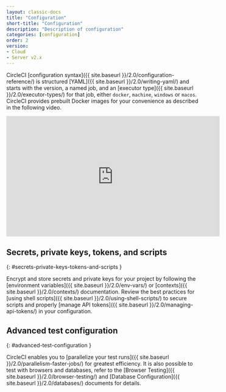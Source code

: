 ```yaml
---
layout: classic-docs
title: "Configuration"
short-title: "Configuration"
description: "Description of configuration"
categories: [configuration]
order: 2
version:
- Cloud
- Server v2.x
---
```


CircleCI [configuration syntax]({{ site.baseurl }}/2.0/configuration-reference/) is structured [YAML]({{ site.baseurl }}/2.0/writing-yaml/) and starts with the version, a named job, and
an [executor type]({{ site.baseurl }}/2.0/executor-types/) for that job, either `docker`, `machine`, `windows` or `macos`. CircleCI provides prebuilt Docker images for your convenience as described in the following video.

<div class="video-wrapper">
<iframe width="560" height="315" src="https://www.youtube.com/embed/PgIwBzXBn7M" frameborder="0" allow="autoplay; encrypted-media" allowfullscreen></iframe>
</div>

## Secrets, private keys, tokens, and scripts
{: #secrets-private-keys-tokens-and-scripts }

Encrypt and store secrets and private keys for your project by following the [environment variables]({{ site.baseurl }}/2.0/env-vars/) or [contexts]({{ site.baseurl }}/2.0/contexts/) documentation. Review the best practices for [using shell scripts]({{ site.baseurl }}/2.0/using-shell-scripts/) to secure scripts and properly [manage API tokens]({{ site.baseurl }}/2.0/managing-api-tokens/) in your configuration.

## Advanced test configuration
{: #advanced-test-configuration }

CircleCI enables you to [parallelize your test runs]({{ site.baseurl }}/2.0/parallelism-faster-jobs/) for greatest efficiency. It is also possible to test with browsers and databases, refer to the [Browser Testing]({{ site.baseurl }}/2.0/browser-testing/) and [Database Configuration]({{ site.baseurl }}/2.0/databases/) documents for details.
